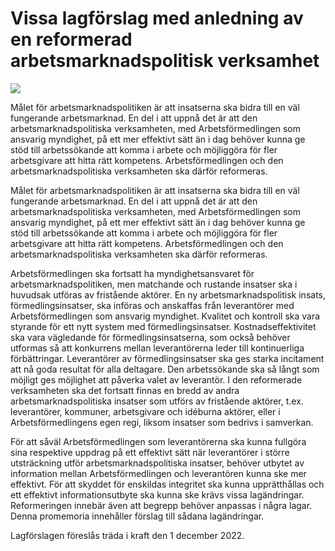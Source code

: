 # Vissa lagförslag med anledning av en reformerad arbetsmarknadspolitisk verksamhet

![](/contentassets/9a41c4fed47c4a8bb478ad7f11e6ff76/ds-27-2021-fram.jpg?width=150&quality=85)

Målet för arbetsmarknadspolitiken är att insatserna ska bidra till en väl fungerande arbetsmarknad. En del i att uppnå det är att den arbetsmarknadspolitiska verksamheten, med Arbetsförmedlingen som ansvarig myndighet, på ett mer effektivt sätt än i dag behöver kunna ge stöd till arbetssökande att komma i arbete och möjliggöra för fler arbetsgivare att hitta rätt kompetens. Arbetsförmedlingen och den arbetsmarknadspolitiska verksamheten ska därför reformeras.

Målet för arbetsmarknadspolitiken är att insatserna ska bidra till en väl fungerande arbetsmarknad. En del i att uppnå det är att den arbetsmarknadspolitiska verksamheten, med Arbetsförmedlingen som ansvarig myndighet, på ett mer effektivt sätt än i dag behöver kunna ge stöd till arbetssökande att komma i arbete och möjliggöra för fler arbetsgivare att hitta rätt kompetens. Arbetsförmedlingen och den arbetsmarknadspolitiska verksamheten ska därför reformeras.

Arbetsförmedlingen ska fortsatt ha myndighetsansvaret för arbetsmarknadspolitiken, men matchande och rustande insatser ska i huvudsak utföras av fristående aktörer. En ny arbetsmarknadspolitisk insats, förmedlingsinsatser, ska införas och anskaffas från leverantörer med Arbetsförmedlingen som ansvarig myndighet. Kvalitet och kontroll ska vara styrande för ett nytt system med förmedlingsinsatser. Kostnadseffektivitet ska vara vägledande för förmedlingsinsatserna, som också behöver utformas så att konkurrens mellan leverantörerna leder till kontinuerliga förbättringar. Leverantörer av förmedlingsinsatser ska ges starka incitament att nå goda resultat för alla deltagare. Den arbetssökande ska så långt som möjligt ges möjlighet att påverka valet av leverantör. I den reformerade verksamheten ska det fortsatt finnas en bredd av andra arbetsmarknadspolitiska insatser som utförs av fristående aktörer, t.ex. leverantörer, kommuner, arbetsgivare och idéburna aktörer, eller i Arbetsförmedlingens egen regi, liksom insatser som bedrivs i samverkan.

För att såväl Arbetsförmedlingen som leverantörerna ska kunna fullgöra sina respektive uppdrag på ett effektivt sätt när leverantörer i större utsträckning utför arbetsmarknadspolitiska insatser, behöver utbytet av information mellan Arbetsförmedlingen och leverantören kunna ske mer effektivt. För att skyddet för enskildas integritet ska kunna upprätthållas och ett effektivt informationsutbyte ska kunna ske krävs vissa lagändringar. Reformeringen innebär även att begrepp behöver anpassas i några lagar. Denna promemoria innehåller förslag till sådana lagändringar.

Lagförslagen föreslås träda i kraft den 1 december 2022.
